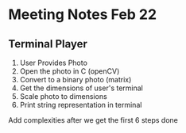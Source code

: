 # Meeting Notes Feb 22

## Terminal Player
1. User Provides Photo
2. Open the photo in C (openCV)
3. Convert to a binary photo (matrix)
4. Get the dimensions of user's terminal
5. Scale photo to dimensions
6. Print string representation in terminal

Add complexities after we get the first 6 steps done
